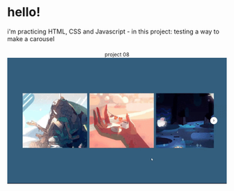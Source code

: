 # hello!

i'm practicing HTML, CSS and Javascript - in this project: testing a way to make a carousel

<p align="center"> 
    <sub> project 08 </sub> 
    <img src= "./img/gt-image-slider.gif"/>
</p>
